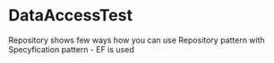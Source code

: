 DataAccessTest
==============

Repository shows few ways how you can use Repository pattern with Specyfication pattern - EF is used